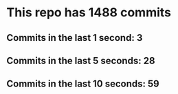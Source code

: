 # This repo has 1488 commits

## Commits in the last 1 second: 3
## Commits in the last 5 seconds: 28
## Commits in the last 10 seconds: 59

